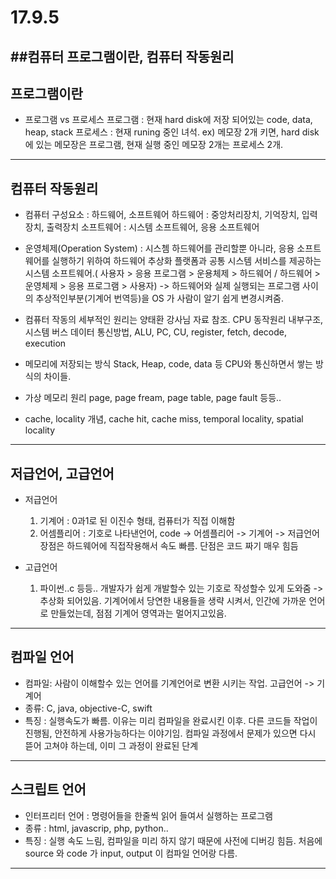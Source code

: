 # 17.9.5
##컴퓨터 프로그램이란, 컴퓨터 작동원리 
---

## 프로그램이란 
 - 프로그램 vs 프로세스 
   프로그램 : 현재 hard disk에 저장 되어있는 code, data, heap, stack
   프로세스 : 현재 runing 중인 녀석. ex) 메모장 2개 키면, hard disk에 있는 메모장은 프로그램, 현재 실행 중인 메모장 2개는 프로세스 2개.

---
## 컴퓨터 작동원리
 - 컴퓨터 구성요소 : 하드웨어, 소프트웨어 
     하드웨어 : 중앙처리장치, 기억장치, 입력장치, 출력장치
     소프트웨어 : 시스템 소프트웨어, 응용 소프트웨어

 - 운영체제(Operation System) : 시스쳄 하드웨어를 관리할뿐 아니라, 응용 소프트웨어를 실행하기 위하여 하드웨어 추상화 플랫폼과 공통 시스템 서비스를 제공하는 시스템 소프트웨어.( 사용자 > 응용 프로그램 > 운용체제 > 하드웨어 / 하드웨어 > 운영체제 > 응용 프로그램 > 사용자) -> 하드웨어와 실제 실행되는 프로그램 사이의 추상적인부분(기계어 번역등)을 OS 가 사람이 알기 쉽게 변경시켜줌.

 - 컴퓨터 작동의 세부적인 원리는 양태환 강사님 자료 참조.
   CPU 동작원리 내부구조, 시스템 버스 데이터 통신방법, ALU, PC, CU, register, fetch, decode, execution 

 - 메모리에 저장되는 방식 Stack, Heap, code, data 등 CPU와 통신하면서 쌓는 방식의 차이들. 

 - 가상 메모리 원리 page, page fream, page table, page fault 등등..

 - cache, locality 개념, cache hit, cache miss, temporal locality, spatial locality 

---
## 저급언어, 고급언어
 - 저급언어 
    1. 기계어 : 0과1로 된 이진수 형태, 컴퓨터가 직접 이해함
    2. 어셈플리어 : 기호로 나타낸언어, code -> 어셈플리어 -> 기계어
      -> 저급언어 장점은 하드웨어에 직접작용해서 속도 빠름. 단점은 코드 짜기 매우 힘듬

 - 고급언어
    1. 파이썬..c 등등.. 개발자가 쉽게 개발할수 있는 기호로 작성할수 있게 도와줌
       -> 추상화 되어있음. 기계어에서 당연한 내용들을 생략 시켜서, 인간에 가까운 언어로 만들었는데, 점점 기계어 영역과는 멀어지고있음.

---
## 컴파일 언어
 - 컴파일: 사람이 이해할수 있는 언어를 기계언어로 변환 시키는 작업. 고급언어 -> 기계어
 -  종류: C, java, objective-C, swift 
 -  특징 : 실행속도가 빠름. 이유는 미리 컴파일을 완료시킨 이후. 다른 코드들 작업이 진행됨, 안전하게 사용가능하다는 이야기임. 컴파일 과정에서 문제가 있으면 다시 뜯어 고쳐야 하는데, 이미 그 과정이 완료된 단계

---
## 스크립트 언어
 - 인터프리터 언어 : 명령어들을 한줄씩 읽어 들여서 실행하는 프로그램
 - 종류 : html, javascrip, php, python..
 - 특징 : 실행 속도 느림, 컴파일을 미리 하지 않기 때문에 사전에 디버깅 힘듬. 처음에 source 와 code 가 input, output 이 컴파일 언어랑 다름.

---


